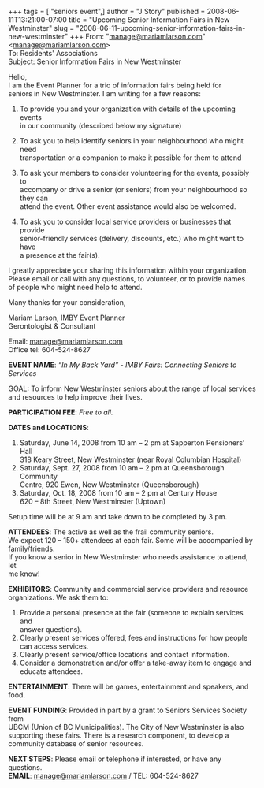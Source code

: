 +++
tags = [ "seniors event",]
author = "J Story"
published = 2008-06-11T13:21:00-07:00
title = "Upcoming Senior Information Fairs in New Westminster"
slug = "2008-06-11-upcoming-senior-information-fairs-in-new-westminster"
+++
From: "<manage@mariamlarson.com>" &lt;<manage@mariamlarson.com>&gt;  
To: Residents' Associations  
Subject: Senior Information Fairs in New Westminster  
  
Hello,  
I am the Event Planner for a trio of information fairs being held for  
seniors in New Westminster. I am writing for a few reasons:  
1. To provide you and your organization with details of the upcoming
events  
in our community (described below my signature)  
  
2. To ask you to help identify seniors in your neighbourhood who might
need  
transportation or a companion to make it possible for them to attend  
  
3. To ask your members to consider volunteering for the events, possibly
to  
accompany or drive a senior (or seniors) from your neighbourhood so they
can  
attend the event. Other event assistance would also be welcomed.  
  
4. To ask you to consider local service providers or businesses that
provide  
senior-friendly services (delivery, discounts, etc.) who might want to
have  
a presence at the fair(s).  
  
I greatly appreciate your sharing this information within your
organization.  
Please email or call with any questions, to volunteer, or to provide
names  
of people who might need help to attend.  
  
Many thanks for your consideration,  
  
Mariam Larson, IMBY Event Planner  
Gerontologist & Consultant  
  
Email: <manage@mariamlarson.com>  
Office tel: 604-524-8627  
  
<span style="font-weight: bold;">EVENT NAME</span>: <span
style="font-style: italic;">“In My Back Yard” - IMBY Fairs: Connecting
Seniors to Services</span>  
  
GOAL: To inform New Westminster seniors about the range of local
services  
and resources to help improve their lives.  
  
<span style="font-weight: bold;">PARTICIPATION FEE</span>: <span
style="font-style: italic;">Free to all.</span>  
  
<span style="font-weight: bold;">DATES and LOCATIONS</span>:  
1. Saturday, June 14, 2008 from 10 am – 2 pm at Sapperton Pensioners’
Hall  
318 Keary Street, New Westminster (near Royal Columbian Hospital)  
2. Saturday, Sept. 27, 2008 from 10 am – 2 pm at Queensborough
Community  
Centre, 920 Ewen, New Westminster (Queensborough)  
3. Saturday, Oct. 18, 2008 from 10 am – 2 pm at Century House  
620 – 8th Street, New Westminster (Uptown)  
  
Setup time will be at 9 am and take down to be completed by 3 pm.  
  
<span style="font-weight: bold;">ATTENDEES</span>: The active as well as
the frail community seniors.  
We expect 120 – 150+ attendees at each fair. Some will be accompanied
by  
family/friends.  
If you know a senior in New Westminster who needs assistance to attend,
let  
me know!  
  
<span style="font-weight: bold;"> EXHIBITORS</span>: Community and
commercial service providers and resource  
organizations. We ask them to:  
1. Provide a personal presence at the fair (someone to explain services
and  
answer questions).  
2. Clearly present services offered, fees and instructions for how
people  
can access services.  
3. Clearly present service/office locations and contact information.  
4. Consider a demonstration and/or offer a take-away item to engage
and  
educate attendees.  
  
<span style="font-weight: bold;"> ENTERTAINMENT</span>: There will be
games, entertainment and speakers, and food.  
  
<span style="font-weight: bold;"> EVENT FUNDING</span>: Provided in part
by a grant to Seniors Services Society from  
UBCM (Union of BC Municipalities). The City of New Westminster is also  
supporting these fairs. There is a research component, to develop a  
community database of senior resources.  
  
<span style="font-weight: bold;"> NEXT STEPS</span>: Please email or
telephone if interested, or have any questions.  
<span style="font-weight: bold;">EMAIL</span>: <manage@mariamlarson.com>
/ TEL: 604-524-8627
